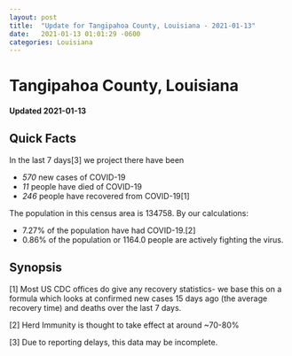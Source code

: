 ```yaml
---
layout: post
title:  "Update for Tangipahoa County, Louisiana - 2021-01-13"
date:   2021-01-13 01:01:29 -0600
categories: Louisiana
---
```


# Tangipahoa County, Louisiana
#### Updated 2021-01-13

## Quick Facts

In the last 7 days[3] we project there have been
- *570* new cases of COVID-19
- *11* people have died of COVID-19
- *246* people have recovered from COVID-19[1]

The population in this census area is 134758. By our calculations:
- 7.27% of the population have had COVID-19.[2]
- 0.86% of the population or 1164.0 people are actively fighting the virus.

## Synopsis




[1] Most US CDC offices do give any recovery statistics- we base this on a formula which looks at confirmed new cases
15 days ago (the average recovery time) and deaths over the last 7 days.

[2] Herd Immunity is thought to take effect at around ~70-80%

[3] Due to reporting delays, this data may be incomplete.
 
    